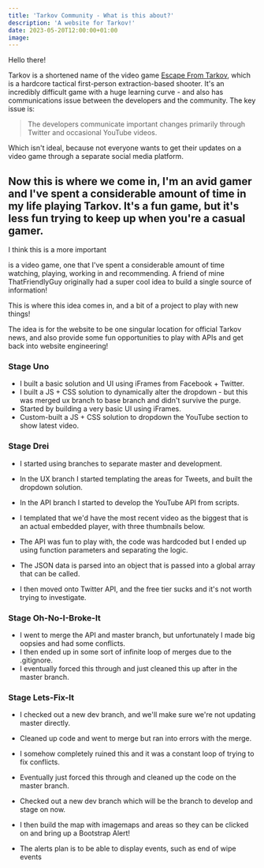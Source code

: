 ```yaml
---
title: 'Tarkov Community - What is this about?'
description: 'A website for Tarkov!'
date: 2023-05-20T12:00:00+01:00
image:
---
```


Hello there!

Tarkov is a shortened name of the video game [Escape From Tarkov](escapefromtarkov.com/), which is a hardcore tactical first-person extraction-based shooter. It's an incredibly difficult game with a huge learning curve - and also has communications issue between the developers and the community. The key issue is:

> The developers communicate important changes primarily through Twitter and occasional YouTube videos.

Which isn't ideal, because not everyone wants to get their updates on a video game through a separate social media platform.

## Now this is where we come in, I'm an avid gamer and I've spent a considerable amount of time in my life playing Tarkov. It's a fun game, but it's less fun trying to keep up when you're a casual gamer.

I think this is a more important

is a video game, one that I've spent a considerable amount of time watching, playing, working in and recommending. A friend of mine ThatFriendlyGuy originally had a super cool idea to build a single source of information!

This is where this idea comes in, and a bit of a project to play with new things!

The idea is for the website to be one singular location for official Tarkov news, and also provide some fun opportunities to play with APIs and get back into website engineering!

### Stage Uno

- I built a basic solution and UI using iFrames from Facebook + Twitter.
- I built a JS + CSS solution to dynamically alter the dropdown - but this was merged ux branch to base branch and didn't survive the purge.
- Started by building a very basic UI using iFrames.
- Custom-built a JS + CSS solution to dropdown the YouTube section to show latest video.

### Stage Drei

- I started using branches to separate master and development.
- In the UX branch I started templating the areas for Tweets, and built the dropdown solution.
- In the API branch I started to develop the YouTube API from scripts.
- I templated that we'd have the most recent video as the biggest that is an actual embedded player, with three thumbnails below.

- The API was fun to play with, the code was hardcoded but I ended up using function parameters and separating the logic.
- The JSON data is parsed into an object that is passed into a global array that can be called.

- I then moved onto Twitter API, and the free tier sucks and it's not worth trying to investigate.

### Stage Oh-No-I-Broke-It

- I went to merge the API and master branch, but unfortunately I made big oopsies and had some conflicts.
- I then ended up in some sort of infinite loop of merges due to the .gitignore.
- I eventually forced this through and just cleaned this up after in the master branch.

### Stage Lets-Fix-It

- I checked out a new dev branch, and we'll make sure we're not updating master directly.

- Cleaned up code and went to merge but ran into errors with the merge.
- I somehow completely ruined this and it was a constant loop of trying to fix conflicts.
- Eventually just forced this through and cleaned up the code on the master branch.

- Checked out a new dev branch which will be the branch to develop and stage on now.

- I then build the map with imagemaps and areas so they can be clicked on and bring up a Bootstrap Alert!

- The alerts plan is to be able to display events, such as end of wipe events
